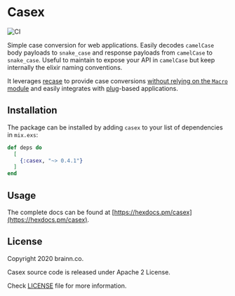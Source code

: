 # Casex

![CI](https://github.com/brainnco/casex/workflows/CI/badge.svg?branch=master)

Simple case conversion for web applications.
Easily decodes `camelCase` body payloads to `snake_case` and
response payloads from `camelCase` to `snake_case`.
Useful to maintain to expose your API in `camelCase` but keep internally the elixir naming conventions.

It leverages [recase](https://github.com/sobolevn/recase) to provide case conversions
[without relying on the `Macro` module](https://github.com/sobolevn/recase#why) and
easily integrates with [plug](https://hex.pm/packages/plug)-based applications.

## Installation

The package can be installed
by adding `casex` to your list of dependencies in `mix.exs`:

```elixir
def deps do
  [
    {:casex, "~> 0.4.1"}
  ]
end
```

## Usage

The complete docs can be found at [https://hexdocs.pm/casex](https://hexdocs.pm/casex).

## License

Copyright 2020 brainn.co.

Casex source code is released under Apache 2 License.

Check [LICENSE](LICENSE) file for more information.
